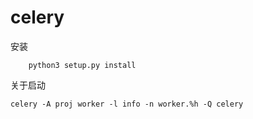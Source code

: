 # celery

安装
```
	python3 setup.py install
```


关于启动
```
celery -A proj worker -l info -n worker.%h -Q celery
```